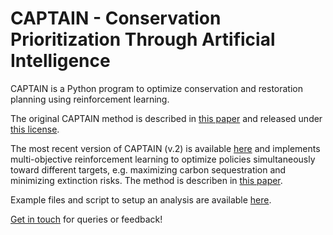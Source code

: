 # CAPTAIN - Conservation Prioritization Through Artificial Intelligence

CAPTAIN is a Python program to optimize conservation and restoration planning using reinforcement learning.

The original CAPTAIN method is described in [this paper](https://www.nature.com/articles/s41893-022-00851-6) and released under [this license](https://github.com/captain-project/captain-project/blob/main/LICENSE.md).

The most recent version of CAPTAIN (v.2) is available [here](https://github.com/captain-project/captain2) and implements multi-objective reinforcement learning to optimize policies simultaneously toward different targets, e.g. maximizing carbon sequestration and minimizing extinction risks. The method is describen in [this paper](https://www.biorxiv.org/content/10.1101/2025.01.31.635975v2.abstract). 

Example files and script to setup an analysis are available [here](https://github.com/captain-project/example_data_captain2).

[Get in touch](mailto:daniele@captaintech.ai) for queries or feedback!
